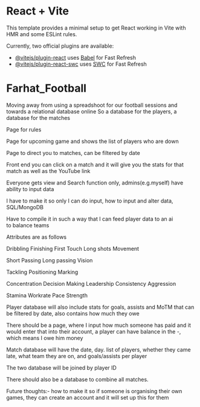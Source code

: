 # React + Vite

This template provides a minimal setup to get React working in Vite with HMR and some ESLint rules.

Currently, two official plugins are available:

- [@vitejs/plugin-react](https://github.com/vitejs/vite-plugin-react/blob/main/packages/plugin-react/README.md) uses [Babel](https://babeljs.io/) for Fast Refresh
- [@vitejs/plugin-react-swc](https://github.com/vitejs/vite-plugin-react-swc) uses [SWC](https://swc.rs/) for Fast Refresh

# Farhat_Football

Moving away from using a spreadshoot for our football sessions and towards a relational database online
So a database for the players, a database for the matches

Page for rules

Page for upcoming game and shows the list of players who are down

Page to direct you to matches, can be filtered by date

Front end you can click on a match and it will give you the stats for that match as well as the YouTube link

Everyone gets view and Search function only, admins(e.g.myself) have ability to input data

I have to make it so only I can do input, how to input and alter data, SQL/MongoDB

Have to compile it in such a way that I can feed player data to an ai to balance teams

Attributes are as follows

Dribbling Finishing First Touch Long shots Movement

Short Passing Long passing Vision

Tackling Positioning Marking

Concentration Decision Making Leadership Consistency Aggression

Stamina Workrate Pace Strength

Player database will also include stats for goals, assists and MoTM that can be filtered by date, also contains how much they owe

There should be a page, where I input how much someone has paid and it would enter that into their account, a player can have balance in the -, which means I owe him money

Match database will have the date, day. list of players, whether they came late, what team they are on, and goals/assists per player

The two database will be joined by player ID

There should also be a database to combine all matches.

Future thoughts:- how to make it so if someone is organising their own games, they can create an account and it will set up this for them
